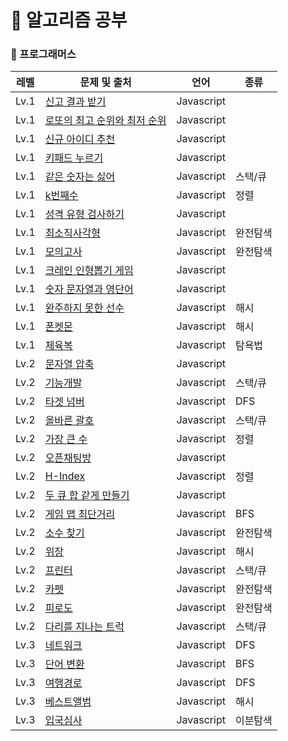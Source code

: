 # 🎈 알고리즘 공부

### 📒 프로그래머스

| 레벨 | 문제 및 출처                                                                                    | 언어       | 종류     |
| ---- | ----------------------------------------------------------------------------------------------- | ---------- | -------- |
| Lv.1 | [신고 결과 받기](https://school.programmers.co.kr/learn/courses/30/lessons/92334)               | Javascript |          |
| Lv.1 | [로또의 최고 순위와 최저 순위](https://school.programmers.co.kr/learn/courses/30/lessons/77484) | Javascript |          |
| Lv.1 | [신규 아이디 추천](https://school.programmers.co.kr/learn/courses/30/lessons/72410)             | Javascript |          |
| Lv.1 | [키패드 누르기](https://school.programmers.co.kr/learn/courses/30/lessons/67256)                | Javascript |          |
| Lv.1 | [같은 숫자는 싫어](https://school.programmers.co.kr/learn/courses/30/lessons/12906)             | Javascript | 스택/큐  |
| Lv.1 | [k번째수](https://school.programmers.co.kr/learn/courses/30/lessons/118666)                     | Javascript | 정렬     |
| Lv.1 | [성격 유형 검사하기](https://school.programmers.co.kr/learn/courses/30/lessons/42748)           | Javascript |          |
| Lv.1 | [최소직사각형](https://school.programmers.co.kr/learn/courses/30/lessons/86491)                 | Javascript | 완전탐색 |
| Lv.1 | [모의고사](https://school.programmers.co.kr/learn/courses/30/lessons/42840)                     | Javascript | 완전탐색 |
| Lv.1 | [크레인 인형뽑기 게임](https://school.programmers.co.kr/learn/courses/30/lessons/64061)         | Javascript |          |
| Lv.1 | [숫자 문자열과 영단어](https://school.programmers.co.kr/learn/courses/30/lessons/81301)         | Javascript |          |
| Lv.1 | [완주하지 못한 선수](https://school.programmers.co.kr/learn/courses/30/lessons/42576)           | Javascript | 해시     |
| Lv.1 | [폰켓몬](https://school.programmers.co.kr/learn/courses/30/lessons/1845)                        | Javascript | 해시     |
| Lv.1 | [체육복](https://school.programmers.co.kr/learn/courses/30/lessons/42862)                       | Javascript | 탐욕법   |
| Lv.2 | [문자열 압축](https://school.programmers.co.kr/learn/courses/30/lessons/60057)                  | Javascript |          |
| Lv.2 | [기능개발](https://school.programmers.co.kr/learn/courses/30/lessons/42586)                     | Javascript | 스택/큐  |
| Lv.2 | [타겟 넘버](https://school.programmers.co.kr/learn/courses/30/lessons/43165)                    | Javascript | DFS      |
| Lv.2 | [올바른 괄호](https://school.programmers.co.kr/learn/courses/30/lessons/12909)                  | Javascript | 스택/큐  |
| Lv.2 | [가장 큰 수](https://school.programmers.co.kr/learn/courses/30/lessons/42746)                   | Javascript | 정렬     |
| Lv.2 | [오픈채팅방](https://school.programmers.co.kr/learn/courses/30/lessons/42888)                   | Javascript |          |
| Lv.2 | [H-Index](https://school.programmers.co.kr/learn/courses/30/lessons/42747)                      | Javascript | 정렬     |
| Lv.2 | [두 큐 합 같게 만들기](https://school.programmers.co.kr/learn/courses/30/lessons/118667)        | Javascript |          |
| Lv.2 | [게임 맵 최단거리](https://school.programmers.co.kr/learn/courses/30/lessons/1844)              | Javascript | BFS      |
| Lv.2 | [소수 찾기](https://school.programmers.co.kr/learn/courses/30/lessons/42839)                    | Javascript | 완전탐색 |
| Lv.2 | [위장](https://school.programmers.co.kr/learn/courses/30/lessons/42578)                         | Javascript | 해시     |
| Lv.2 | [프린터](https://school.programmers.co.kr/learn/courses/30/lessons/42587)                       | Javascript | 스택/큐  |
| Lv.2 | [카펫](https://school.programmers.co.kr/learn/courses/30/lessons/42842)                         | Javascript | 완전탐색 |
| Lv.2 | [피로도](https://school.programmers.co.kr/learn/courses/30/lessons/87946)                       | Javascript | 완전탐색 |
| Lv.2 | [다리를 지나는 트럭](https://school.programmers.co.kr/learn/courses/30/lessons/42583)           | Javascript | 스택/큐  |
| Lv.3 | [네트워크](https://school.programmers.co.kr/learn/courses/30/lessons/43162)                     | Javascript | DFS      |
| Lv.3 | [단어 변환](https://school.programmers.co.kr/learn/courses/30/lessons/43163)                    | Javascript | BFS      |
| Lv.3 | [여행경로](https://school.programmers.co.kr/learn/courses/30/lessons/43164)                     | Javascript | DFS      |
| Lv.3 | [베스트앨범](https://school.programmers.co.kr/learn/courses/30/lessons/42579)                   | Javascript | 해시     |
| Lv.3 | [입국심사](https://school.programmers.co.kr/learn/courses/30/lessons/43238)                     | Javascript | 이분탐색 |
